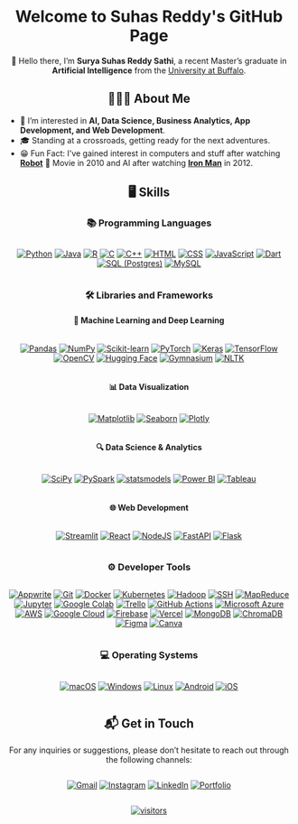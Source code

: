 <h1 align="center">Welcome to Suhas Reddy's GitHub Page</h1>

<p align="center">
👋 Hello there, I’m <strong>Surya Suhas Reddy Sathi</strong>, a recent Master’s graduate in <strong>Artificial Intelligence</strong> from the <a href="https://www.buffalo.edu/" target="_blank">University at Buffalo</a>.
</p>

<h2 align="center">🧑🏻‍💻 About Me</h2>

- 👀 I’m interested in **AI, Data Science, Business Analytics, App Development, and Web Development**.
- 🎓 Standing at a crossroads, getting ready for the next adventures.
- 😁 Fun Fact: I've gained interest in computers and stuff after watching <a href="https://www.imdb.com/title/tt1305797/" target = "_blank" >**Robot**</a> 🤖 Movie in 2010 and AI after watching <a href="https://www.imdb.com/title/tt0371746/" target = "_blank" >**Iron Man**</a> in 2012.

<h2 align="center">🖥 Skills</h2>

<h3 align="center">📚 Programming Languages</h3>
<div align="center" style="display: flex; flex-wrap: wrap; gap: 10px; justify-content: center;">

[![Python](https://img.shields.io/badge/Python-3776AB?style=for-the-badge&logo=python&logoColor=white)](#)
[![Java](https://img.shields.io/badge/Java-%23ED8B00.svg?style=for-the-badge&logo=openjdk&logoColor=white)](#)
[![R](https://img.shields.io/badge/R-276DC3?style=for-the-badge&logo=r&logoColor=white)](#)
[![C](https://img.shields.io/badge/C-A8B9CC?style=for-the-badge&logo=c&logoColor=white)](#)
[![C++](https://img.shields.io/badge/C++-00599C?style=for-the-badge&logo=c%2B%2B&logoColor=white)](#)
[![HTML](https://img.shields.io/badge/HTML-E34F26?style=for-the-badge&logo=html5&logoColor=white)](#)
[![CSS](https://img.shields.io/badge/CSS-1572B6?style=for-the-badge&logo=css3&logoColor=white)](#)
[![JavaScript](https://img.shields.io/badge/JavaScript-F7DF1E?style=for-the-badge&logo=javascript&logoColor=black)](#)
[![Dart](https://img.shields.io/badge/Dart-%230175C2.svg?style=for-the-badge&logo=dart&logoColor=white)](#)
[![SQL (Postgres)](https://img.shields.io/badge/SQL%20(Postgres)-336791?style=for-the-badge&logo=postgresql&logoColor=white)](#)
[![MySQL](https://img.shields.io/badge/MySQL-4479A1?style=for-the-badge&logo=mysql&logoColor=white)](#)

</div>

<h3 align="center">🛠️ Libraries and Frameworks</h3>

<h4 align="center">🧠 Machine Learning and Deep Learning</h4>
<div align="center" style="display: flex; flex-wrap: wrap; gap: 10px; justify-content: center;">
  
  [![Pandas](https://img.shields.io/badge/Pandas-150458?style=for-the-badge&logo=pandas&logoColor=white)](#)
  [![NumPy](https://img.shields.io/badge/NumPy-013243?style=for-the-badge&logo=numpy&logoColor=white)](#)
  [![Scikit-learn](https://img.shields.io/badge/Scikit--learn-F7931E?style=for-the-badge&logo=scikitlearn&logoColor=white)](#)
  [![PyTorch](https://img.shields.io/badge/PyTorch-EE4C2C?style=for-the-badge&logo=pytorch&logoColor=white)](#)
  [![Keras](https://img.shields.io/badge/Keras-D00000?style=for-the-badge&logo=keras&logoColor=white)](#)
  [![TensorFlow](https://img.shields.io/badge/TensorFlow-FF6F00?style=for-the-badge&logo=tensorflow&logoColor=white)](#)
  [![OpenCV](https://img.shields.io/badge/OpenCV-5C3EE8?style=for-the-badge&logo=opencv&logoColor=white)](#)
  [![Hugging Face](https://img.shields.io/badge/Hugging%20Face-FFD21E?style=for-the-badge&logo=huggingface&logoColor=000)](#)
  [![Gymnasium](https://custom-icon-badges.demolab.com/badge/Gymnasium-0081A5?style=for-the-badge&logo=robot&logoColor=white)](#)
  [![NLTK](https://custom-icon-badges.demolab.com/badge/NLTK-154F5B?style=for-the-badge&logo=natural-language&logoColor=white)](#)
</div>

<h4 align="center">📊 Data Visualization</h4>
<div align="center" style="display: flex; flex-wrap: wrap; gap: 10px; justify-content: center;">
  
[![Matplotlib](https://custom-icon-badges.demolab.com/badge/Matplotlib-115570?style=for-the-badge&logo=matplotlib&logoColor=white)](#)
[![Seaborn](https://custom-icon-badges.demolab.com/badge/Seaborn-3B7A9C?style=for-the-badge&logo=seaborn&logoColor=white)](#)
[![Plotly](https://custom-icon-badges.demolab.com/badge/Plotly-3F4F75?style=for-the-badge&logo=plotly&logoColor=white)](#)

</div>

<h4 align="center">🔍 Data Science & Analytics</h4>
<div align="center" style="display: flex; flex-wrap: wrap; gap: 10px; justify-content: center;">
  
[![SciPy](https://custom-icon-badges.demolab.com/badge/SciPy-8CAAE6?style=for-the-badge&logo=scipy&logoColor=white)](#)
[![PySpark](https://custom-icon-badges.demolab.com/badge/PySpark-E25A1C?style=for-the-badge&logo=apache-spark&logoColor=white)](#)
[![statsmodels](https://custom-icon-badges.demolab.com/badge/statsmodels-1B2F63?style=for-the-badge&logo=graph&logoColor=white)](#)
[![Power BI](https://custom-icon-badges.demolab.com/badge/Power_BI-F2C811?style=for-the-badge&logo=powerbi&logoColor=black)](#)
[![Tableau](https://custom-icon-badges.demolab.com/badge/Tableau-E97627?style=for-the-badge&logo=tableau&logoColor=white)](#)

</div>

<h4 align="center">🌐 Web Development</h4>
<div align="center" style="display: flex; flex-wrap: wrap; gap: 10px; justify-content: center;">
  
[![Streamlit](https://custom-icon-badges.demolab.com/badge/Streamlit-FF4B4B?style=for-the-badge&logo=streamlit&logoColor=white)](#)
[![React](https://img.shields.io/badge/React-%2320232a.svg?style=for-the-badge&logo=react&logoColor=%2361DAFB)](#)
[![NodeJS](https://img.shields.io/badge/Node.js-6DA55F?style=for-the-badge&logo=node.js&logoColor=white)](#)
[![FastAPI](https://img.shields.io/badge/FastAPI-009485.svg?style=for-the-badge&logo=fastapi&logoColor=white)](#)
[![Flask](https://img.shields.io/badge/Flask-000?style=for-the-badge&logo=flask&logoColor=fff)](#)
</div>


<h3 align="center">⚙️ Developer Tools</h3>

<div align="center" style="display: flex; flex-wrap: wrap; gap: 10px; justify-content: center;">

  [![Appwrite](https://custom-icon-badges.demolab.com/badge/Appwrite-FD366E?style=for-the-badge&logo=appwrite&logoColor=white)](#)
  [![Git](https://custom-icon-badges.demolab.com/badge/Git-F05032?style=for-the-badge&logo=git&logoColor=white)](#)
  [![Docker](https://custom-icon-badges.demolab.com/badge/Docker-2496ED?style=for-the-badge&logo=docker&logoColor=white)](#)
  [![Kubernetes](https://custom-icon-badges.demolab.com/badge/Kubernetes-326CE5?style=for-the-badge&logo=kubernetes&logoColor=white)](#)
  [![Hadoop](https://custom-icon-badges.demolab.com/badge/Hadoop-66CCFF?style=for-the-badge&logo=apache-hadoop&logoColor=black)](#)
  [![SSH](https://custom-icon-badges.demolab.com/badge/SSH-171515?style=for-the-badge&logo=ssh&logoColor=white)](#)
  [![MapReduce](https://custom-icon-badges.demolab.com/badge/MapReduce-66CCFF?style=for-the-badge&logo=apache&logoColor=black)](#)
  [![Jupyter](https://custom-icon-badges.demolab.com/badge/Jupyter-F37626?style=for-the-badge&logo=jupyter&logoColor=white)](#)
  [![Google Colab](https://custom-icon-badges.demolab.com/badge/Google_Colab-F9AB00?style=for-the-badge&logo=googlecolab&logoColor=white)](#)
  [![Trello](https://custom-icon-badges.demolab.com/badge/Trello-0052CC?style=for-the-badge&logo=trello&logoColor=white)](#)
  [![GitHub Actions](https://custom-icon-badges.demolab.com/badge/GitHub_Actions-2088FF?style=for-the-badge&logo=github-actions&logoColor=white)](#)
  [![Microsoft Azure](https://custom-icon-badges.demolab.com/badge/Microsoft_Azure-0078D4?style=for-the-badge&logo=microsoftazure&logoColor=white)](#)
  [![AWS](https://img.shields.io/badge/AWS-%23FF9900.svg?style=for-the-badge&logo=amazon-web-services&logoColor=white)](#)
  [![Google Cloud](https://custom-icon-badges.demolab.com/badge/Google_Cloud-4285F4?style=for-the-badge&logo=googlecloud&logoColor=white)](#) 
  [![Firebase](https://img.shields.io/badge/Firebase-039BE5?style=for-the-badge&logo=Firebase&logoColor=white)](#)
  [![Vercel](https://img.shields.io/badge/Vercel-%23000000.svg?style=for-the-badge&logo=vercel&logoColor=white)](#)
  [![MongoDB](https://img.shields.io/badge/MongoDB-%234ea94b.svg?style=for-the-badge&logo=mongodb&logoColor=white)](#)
  [![ChromaDB](https://custom-icon-badges.demolab.com/badge/ChromaDB-00897B?style=for-the-badge&logo=database&logoColor=white)](#)
  [![Figma](https://img.shields.io/badge/Figma-F24E1E?style=for-the-badge&logo=figma&logoColor=white)](#)
  [![Canva](https://img.shields.io/badge/Canva-%2300C4CC.svg?style=for-the-badge&logo=Canva&logoColor=white)](#)
</div>


<h3 align="center">💻 Operating Systems</h3>
<div align="center" style="display: flex; flex-wrap: wrap; gap: 10px; justify-content: center;">

[![macOS](https://img.shields.io/badge/macOS-000000?style=for-the-badge&logo=apple&logoColor=F0F0F0)](#)
[![Windows](https://custom-icon-badges.demolab.com/badge/Windows-0078D6?style=for-the-badge&logo=windows11&logoColor=white)](#)
[![Linux](https://img.shields.io/badge/Linux-FCC624?style=for-the-badge&logo=linux&logoColor=black)](#)
[![Android](https://img.shields.io/badge/Android-3DDC84?style=for-the-badge&logo=android&logoColor=white)](#)
[![iOS](https://img.shields.io/badge/iOS-000000?style=for-the-badge&logo=apple&logoColor=white)](#)

</div>



<h2 align="center">📬 Get in Touch</h2>
<p align="center">
For any inquiries or suggestions, please don’t hesitate to reach out through the following channels:
</p>
<div align="center" style="display: flex; flex-wrap: wrap; gap: 10px; justify-content: center;">

  [![Gmail](https://img.shields.io/badge/Gmail-D14836?style=for-the-badge&logo=gmail&logoColor=white)](mailto:suhasreddysathi@gmail.com)
  [![Instagram](https://img.shields.io/badge/Instagram-%23E4405F.svg?style=for-the-badge&logo=Instagram&logoColor=white)](https://www.instagram.com/ss_suhas_reddy/)
  [![LinkedIn](https://img.shields.io/badge/Linkedin-%230077B5.svg?style=for-the-badge&logo=linkedin&logoColor=white)](https://www.linkedin.com/in/suhasreddysathi/)
  [![Portfolio](https://custom-icon-badges.demolab.com/badge/Portfolio-4285F4?style=for-the-badge&logo=browser&logoColor=white)](https://suhasreddysathi.com/)
  

</div>

<div align="center" style="display: flex; flex-wrap: wrap; gap: 10px; justify-content: center;">





[![visitors](https://visitor-badge.laobi.icu/badge?page_id=SuhasReddy651.SuhasReddy651)](#)
</div>


